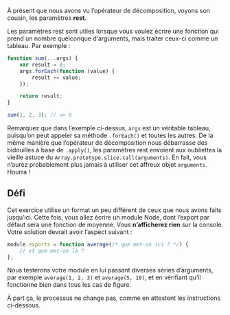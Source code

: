 À présent que nous avons vu l’opérateur de décomposition, voyons son
cousin, les paramètres **rest**.

Les paramètres rest sont utiles lorsque vous voulez écrire une fonction
qui prend un nombre quelconque d‘arguments, mais traiter ceux-ci comme un
tableau.  Par exemple :

```js
function sum(...args) {
    var result = 0;
    args.forEach(function (value) {
        result += value;
    });

    return result;
}

sum(1, 2, 3); // => 6
```

Remarquez que dans l’exemple ci-dessus, `args` est un véritable tableau,
puisqu’on peut appeler sa méthode `.forEach()` et toutes les autres.  De la
même manière que l’opérateur de décomposition nous débarrasse des bidouilles
à base de `.apply()`, les paramètres rest envoient aux oubliettes la vieille
astuce du `Array.prototype.slice.call(arguments)`.  En fait, vous n’aurez
probablement plus jamais à utiliser cet affreux objet `arguments`.  Hourra !

## Défi

Cet exercice utilise un format un peu différent de ceux que nous avons faits
jusqu’ici.  Cette fois, vous allez écrire un module Node, dont l’export par
défaut sera une fonction de moyenne.  Vous **n’afficherez rien** sur la console.
Votre solution devrait avoir l’aspect suivant :

```js
module.exports = function average(/* que met-on ici ? */) {
    // et que met-on là ?
};
```

Nous testerons votre module en lui passant diverses séries d’arguments,
par exemple `average(1, 2, 3)` et `average(5, 10)`, et en vérifiant qu’il
fonctionne bien dans tous les cas de figure.

À part ça, le processus ne change pas, comme en attestent les instructions
ci-dessous.

